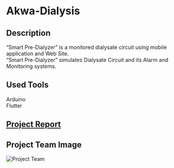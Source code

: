 # Akwa-Dialysis
## Description
“Smart Pre-Dialyzer” is a monitored dialysate circuit using mobile application and Web Site.  
“Smart Pre-Dialyzer” simulates Dialysate Circuit and its Alarm and Monitoring systems.
## Used Tools
Arduino  
Flutter  
## [Project Report](https://github.com/Zeyad-Amr/Akwa-Dialysis/blob/main/Team-16_Midterm-Project_Smart-Pre-Dialyzer.pdf)

## Project Team Image
![Project Team](https://user-images.githubusercontent.com/84602951/187732817-e347af4c-5913-41ba-b8c1-190f17e619ac.jpg)

